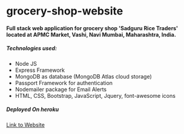 # grocery-shop-website
<h4>Full stack web application for grocery shop 'Sadguru Rice Traders' located at APMC Market, Vashi, Navi Mumbai, Maharashtra, India.</h4>
<h5>Technologies used:</h5>
<ul>
  <li>Node JS</li>
  <li>Express Framework</li>
  <li>MongoDB as database (MongoDB Atlas cloud storage)</li>
  <li>Passport Framework for authentication</li>
  <li>Nodemailer package for Email Alerts</li>
  <li>HTML, CSS, Bootstrap, JavaScript, Jquery, font-awesome icons</li>
</ul>
<h5>Deployed On heroku</h5>
<a href="http://sadguru-rice-traders.herokuapp.com">Link to Website</a>
